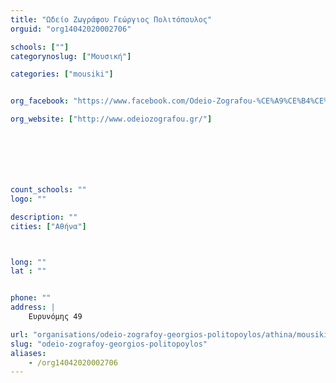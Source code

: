 ```yaml
---
title: "Ωδείο Ζωγράφου Γεώργιος Πολιτόπουλος"
orguid: "org14042020002706"

schools: [""]
categorynoslug: ["Μουσική"]

categories: ["mousiki"]


org_facebook: "https://www.facebook.com/Odeio-Zografou-%CE%A9%CE%B4%CE%B5%CE%AF%CE%BF-%CE%96%CF%89%CE%B3%CF%81%CE%AC%CF%86%CE%BF%CF%85-%CE%93-%CE%A0%CE%BF%CE%BB%CE%B9%CF%84%CF%8C%CF%80%CE%BF%CF%85%CE%BB%CE%BF%CF%82-116070358463013/"

org_website: ["http://www.odeiozografou.gr/"]







count_schools: ""
logo: ""

description: ""
cities: ["Αθήνα"]



long: ""
lat : ""


phone: ""
address: |
    Ευρυνόμης 49

url: "organisations/odeio-zografoy-georgios-politopoylos/athina/mousiki"
slug: "odeio-zografoy-georgios-politopoylos"
aliases:
    - /org14042020002706
---
```




